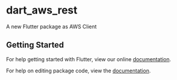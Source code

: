 # dart_aws_rest

A new Flutter package as AWS Client

## Getting Started

For help getting started with Flutter, view our online [documentation](https://flutter.io/).

For help on editing package code, view the [documentation](https://flutter.io/developing-packages/).
